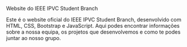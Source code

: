 Website do IEEE IPVC Student Branch

Este é o website oficial do IEEE IPVC Student Branch, desenvolvido com HTML, CSS, Bootstrap e JavaScript. Aqui podes encontrar informações sobre a nossa equipa, os projetos que desenvolvemos e como te podes juntar ao nosso grupo.
